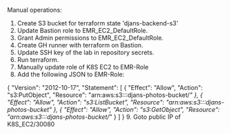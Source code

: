 Manual operations:
1. Create S3 bucket for terraform state 'djans-backend-s3'
2. Update Bastion role to EMR_EC2_DefaultRole.
3. Grant Admin permissions to EMR_EC2_DefaultRole.
4. Create GH runner with terraform on Bastion.
5. Update SSH key of the lab in repository secrets.
6. Run terraform.
7. Manually update role of K8S EC2 to EMR-Role
8. Add the following JSON to EMR-Role:

{
	"Version": "2012-10-17",
	"Statement": [
		{
			"Effect": "Allow",
    		"Action": "s3:PutObject",
			"Resource": "arn:aws:s3:::djans-photos-bucket/*"
		},
		{
            "Effect": "Allow",
            "Action": "s3:ListBucket",
            "Resource": "arn:aws:s3:::djans-photos-bucket"
        },
        {
            "Effect": "Allow",
            "Action": "s3:GetObject",
            "Resource": "arn:aws:s3:::djans-photos-bucket/*"
        }
	]
}
9. Goto public IP of K8S_EC2/30080

